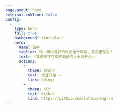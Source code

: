 ```yaml
---
pageLayout: home
externalLinkIcon: false
config:
  -
    type: hero
    full: true
    background: tint-plate
    hero:
      name: 白羊
      tagline: 种一棵树最好的时间是十年前，其次是现在！
      text: 「我希望正在读这句话的人永远开心」
      actions:
        -
          theme: brand
          text: 快速开始 →
          link: /blog/
        -
          theme: alt
          text: Github
          link: https://github.com/lihaicheng-cn
---
```

